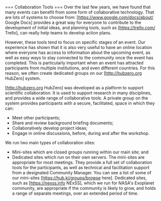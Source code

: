 === Collaboration Tools ===
Over the last few years, we have found that many events can benefit from some form of collaborative technology. That are lots of systems to choose from:  [https://www.google.com/docs/about/ Google Docs] provides a great way for everyone to contribute to the development of initial ideas, and planning tools, such as [https://trello.com/ Trello], can really help teams to develop action plans.

However, these tools tend to focus on specific stages of an event. Our experience has shown that it is also very useful to have an online location where everyone has access to information about the upcoming event, as well as easy ways to stay connected to the community once the event has completed. This is particularly important when an event has attracted participants from multiple institutions, and even different countries. For this reason, we often create dedicated groups on our [http://hubzero.org HubZero] system.

[http://hubzero.org HubZero] was developed as a platform to support scientific collaboration. It is used to support research in many disciplines, and provides a wide range of collaborative tools. A private group on the system provides participants with a secure, facilitated, space in which they can:
 * Meet other participants;
 * Share and review background briefing documents;
 * Collaboratively develop project ideas;
 * Engage in online discussions, before, during and after the workshop.

We run two main types of collaboration sites: 
 * Mini-sites which are closed groups running within our main site; and 
 * Dedicated sites which run on their own servers.
The mini-sites are appropriate for most meetings. They provide a full set of collaboration tools for the participants, as well as technical and facilitation support from a designated Community Manager. You can see a list of some of our mini-sites [https://hub.ki/groups/browse here]. Dedicated sites, such as [https://nexss.info NExSS], which we run for NASA's Exoplanet community, are appropriate if the community is likely to grow, and holds a range of separate meetings, over an extended period of time.